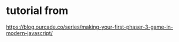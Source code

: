 # tutorial from
https://blog.ourcade.co/series/making-your-first-phaser-3-game-in-modern-javascript/